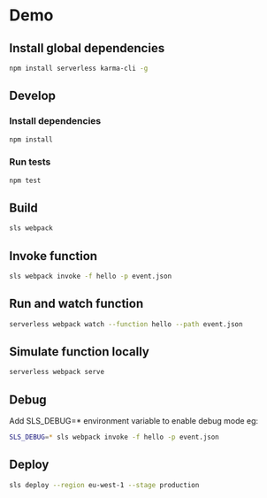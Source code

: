 # Demo


## Install global dependencies
```bash
npm install serverless karma-cli -g
```

## Develop

### Install dependencies
```bash
npm install
```

### Run tests
```bash
npm test
```

## Build
```bash
sls webpack
```

## Invoke function
```bash
sls webpack invoke -f hello -p event.json
```

## Run and watch function
```bash
serverless webpack watch --function hello --path event.json
```

## Simulate function locally
```bash
serverless webpack serve
```
## Debug
Add SLS_DEBUG=* environment variable to enable debug mode eg:
```bash
SLS_DEBUG=* sls webpack invoke -f hello -p event.json
```
## Deploy
```bash
sls deploy --region eu-west-1 --stage production
```